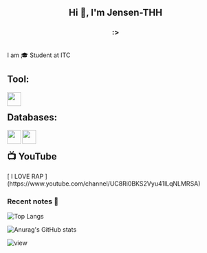 
<h2 align="center">Hi 👋, I'm Jensen-THH</h2>
<h3 align="center">:></h3>

<br />
I am 🎓 Student  at ITC

<br>
<h2>Tool: </h2>
<img align='left' height="32" width="32" src="https://cdn.jsdelivr.net/npm/simple-icons@4.8.0/icons/visualstudiocode.svg" />
<br />
<h2>Databases: </h2>
<img align='left' height="32" width="32" src="https://cdn.jsdelivr.net/npm/simple-icons@4.8.0/icons/mongodb.svg" /> 
<img align='left' height="32" width="32" src="https://cdn.jsdelivr.net/npm/simple-icons@4.8.0/icons/mysql.svg" />
<br />
<h2>📺 YouTube </h2>
[ I LOVE RAP ](https://www.youtube.com/channel/UC8Ri0BKS2Vyu41lLqNLMRSA)
<br />

### Recent notes 📝
![Top Langs](https://github-readme-stats.vercel.app/api/top-langs/?username=jensen-thh&layout=compact)

![Anurag's GitHub stats](https://github-readme-stats.vercel.app/api?username=jensen-thh&show_icons=true&count_private=true&theme=gruvbox)

![view](https://komarev.com/ghpvc/?username=jensen-thh&color=brightgreen)
